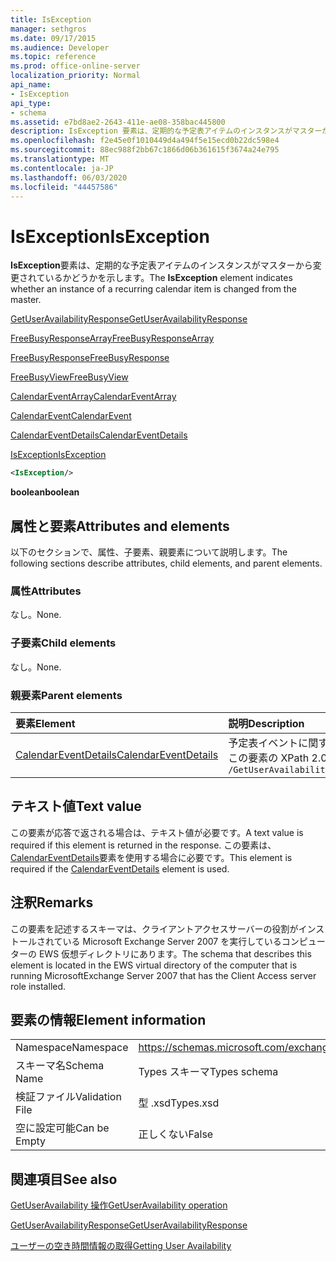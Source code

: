 ```yaml
---
title: IsException
manager: sethgros
ms.date: 09/17/2015
ms.audience: Developer
ms.topic: reference
ms.prod: office-online-server
localization_priority: Normal
api_name:
- IsException
api_type:
- schema
ms.assetid: e7bd8ae2-2643-411e-ae08-358bac445800
description: IsException 要素は、定期的な予定表アイテムのインスタンスがマスターから変更されているかどうかを示します。
ms.openlocfilehash: f2e45e0f1010449d4a494f5e15ecd0b22dc598e4
ms.sourcegitcommit: 88ec988f2bb67c1866d06b361615f3674a24e795
ms.translationtype: MT
ms.contentlocale: ja-JP
ms.lasthandoff: 06/03/2020
ms.locfileid: "44457586"
---
```

# <a name="isexception"></a><span data-ttu-id="0d493-103">IsException</span><span class="sxs-lookup"><span data-stu-id="0d493-103">IsException</span></span>

<span data-ttu-id="0d493-104">**IsException**要素は、定期的な予定表アイテムのインスタンスがマスターから変更されているかどうかを示します。</span><span class="sxs-lookup"><span data-stu-id="0d493-104">The **IsException** element indicates whether an instance of a recurring calendar item is changed from the master.</span></span> 
  
[<span data-ttu-id="0d493-105">GetUserAvailabilityResponse</span><span class="sxs-lookup"><span data-stu-id="0d493-105">GetUserAvailabilityResponse</span></span>](getuseravailabilityresponse.md)
  
[<span data-ttu-id="0d493-106">FreeBusyResponseArray</span><span class="sxs-lookup"><span data-stu-id="0d493-106">FreeBusyResponseArray</span></span>](freebusyresponsearray.md)
  
[<span data-ttu-id="0d493-107">FreeBusyResponse</span><span class="sxs-lookup"><span data-stu-id="0d493-107">FreeBusyResponse</span></span>](freebusyresponse.md)
  
[<span data-ttu-id="0d493-108">FreeBusyView</span><span class="sxs-lookup"><span data-stu-id="0d493-108">FreeBusyView</span></span>](freebusyview.md)
  
[<span data-ttu-id="0d493-109">CalendarEventArray</span><span class="sxs-lookup"><span data-stu-id="0d493-109">CalendarEventArray</span></span>](calendareventarray.md)
  
[<span data-ttu-id="0d493-110">CalendarEvent</span><span class="sxs-lookup"><span data-stu-id="0d493-110">CalendarEvent</span></span>](calendarevent.md)
  
[<span data-ttu-id="0d493-111">CalendarEventDetails</span><span class="sxs-lookup"><span data-stu-id="0d493-111">CalendarEventDetails</span></span>](calendareventdetails.md)
  
[<span data-ttu-id="0d493-112">IsException</span><span class="sxs-lookup"><span data-stu-id="0d493-112">IsException</span></span>](isexception.md)
  
```xml
<IsException/>
```

 <span data-ttu-id="0d493-113">**boolean**</span><span class="sxs-lookup"><span data-stu-id="0d493-113">**boolean**</span></span>
## <a name="attributes-and-elements"></a><span data-ttu-id="0d493-114">属性と要素</span><span class="sxs-lookup"><span data-stu-id="0d493-114">Attributes and elements</span></span>

<span data-ttu-id="0d493-115">以下のセクションで、属性、子要素、親要素について説明します。</span><span class="sxs-lookup"><span data-stu-id="0d493-115">The following sections describe attributes, child elements, and parent elements.</span></span>
  
### <a name="attributes"></a><span data-ttu-id="0d493-116">属性</span><span class="sxs-lookup"><span data-stu-id="0d493-116">Attributes</span></span>

<span data-ttu-id="0d493-117">なし。</span><span class="sxs-lookup"><span data-stu-id="0d493-117">None.</span></span>
  
### <a name="child-elements"></a><span data-ttu-id="0d493-118">子要素</span><span class="sxs-lookup"><span data-stu-id="0d493-118">Child elements</span></span>

<span data-ttu-id="0d493-119">なし。</span><span class="sxs-lookup"><span data-stu-id="0d493-119">None.</span></span>
  
### <a name="parent-elements"></a><span data-ttu-id="0d493-120">親要素</span><span class="sxs-lookup"><span data-stu-id="0d493-120">Parent elements</span></span>

|<span data-ttu-id="0d493-121">**要素**</span><span class="sxs-lookup"><span data-stu-id="0d493-121">**Element**</span></span>|<span data-ttu-id="0d493-122">**説明**</span><span class="sxs-lookup"><span data-stu-id="0d493-122">**Description**</span></span>|
|:-----|:-----|
|[<span data-ttu-id="0d493-123">CalendarEventDetails</span><span class="sxs-lookup"><span data-stu-id="0d493-123">CalendarEventDetails</span></span>](calendareventdetails.md) <br/> |<span data-ttu-id="0d493-124">予定表イベントに関する追加情報を提供します。</span><span class="sxs-lookup"><span data-stu-id="0d493-124">Provides additional information about a calendar event.</span></span>  <br/> <span data-ttu-id="0d493-125">この要素の XPath 2.0 式を次に示します。</span><span class="sxs-lookup"><span data-stu-id="0d493-125">The following is the XPath 2.0 expression to this element:</span></span>  <br/>  `/GetUserAvailabilityResponse/FreeBusyResponseArray/FreeBusyResponse/FreeBusyView/CalendarEventArray/CalendarEvent[i]/CalendarEventDetails` <br/> |
   
## <a name="text-value"></a><span data-ttu-id="0d493-126">テキスト値</span><span class="sxs-lookup"><span data-stu-id="0d493-126">Text value</span></span>

<span data-ttu-id="0d493-127">この要素が応答で返される場合は、テキスト値が必要です。</span><span class="sxs-lookup"><span data-stu-id="0d493-127">A text value is required if this element is returned in the response.</span></span> <span data-ttu-id="0d493-128">この要素は、 [CalendarEventDetails](calendareventdetails.md)要素を使用する場合に必要です。</span><span class="sxs-lookup"><span data-stu-id="0d493-128">This element is required if the [CalendarEventDetails](calendareventdetails.md) element is used.</span></span> 
  
## <a name="remarks"></a><span data-ttu-id="0d493-129">注釈</span><span class="sxs-lookup"><span data-stu-id="0d493-129">Remarks</span></span>

<span data-ttu-id="0d493-130">この要素を記述するスキーマは、クライアントアクセスサーバーの役割がインストールされている Microsoft Exchange Server 2007 を実行しているコンピューターの EWS 仮想ディレクトリにあります。</span><span class="sxs-lookup"><span data-stu-id="0d493-130">The schema that describes this element is located in the EWS virtual directory of the computer that is running MicrosoftExchange Server 2007 that has the Client Access server role installed.</span></span>
  
## <a name="element-information"></a><span data-ttu-id="0d493-131">要素の情報</span><span class="sxs-lookup"><span data-stu-id="0d493-131">Element information</span></span>

|||
|:-----|:-----|
|<span data-ttu-id="0d493-132">Namespace</span><span class="sxs-lookup"><span data-stu-id="0d493-132">Namespace</span></span>  <br/> |https://schemas.microsoft.com/exchange/services/2006/types  <br/> |
|<span data-ttu-id="0d493-133">スキーマ名</span><span class="sxs-lookup"><span data-stu-id="0d493-133">Schema Name</span></span>  <br/> |<span data-ttu-id="0d493-134">Types スキーマ</span><span class="sxs-lookup"><span data-stu-id="0d493-134">Types schema</span></span>  <br/> |
|<span data-ttu-id="0d493-135">検証ファイル</span><span class="sxs-lookup"><span data-stu-id="0d493-135">Validation File</span></span>  <br/> |<span data-ttu-id="0d493-136">型 .xsd</span><span class="sxs-lookup"><span data-stu-id="0d493-136">Types.xsd</span></span>  <br/> |
|<span data-ttu-id="0d493-137">空に設定可能</span><span class="sxs-lookup"><span data-stu-id="0d493-137">Can be Empty</span></span>  <br/> |<span data-ttu-id="0d493-138">正しくない</span><span class="sxs-lookup"><span data-stu-id="0d493-138">False</span></span>  <br/> |
   
## <a name="see-also"></a><span data-ttu-id="0d493-139">関連項目</span><span class="sxs-lookup"><span data-stu-id="0d493-139">See also</span></span>



[<span data-ttu-id="0d493-140">GetUserAvailability 操作</span><span class="sxs-lookup"><span data-stu-id="0d493-140">GetUserAvailability operation</span></span>](getuseravailability-operation.md)
  
[<span data-ttu-id="0d493-141">GetUserAvailabilityResponse</span><span class="sxs-lookup"><span data-stu-id="0d493-141">GetUserAvailabilityResponse</span></span>](getuseravailabilityresponse.md)


[<span data-ttu-id="0d493-142">ユーザーの空き時間情報の取得</span><span class="sxs-lookup"><span data-stu-id="0d493-142">Getting User Availability</span></span>](https://msdn.microsoft.com/library/d4133fcb-9b0f-4e6b-aadf-a389da83516a%28Office.15%29.aspx)


